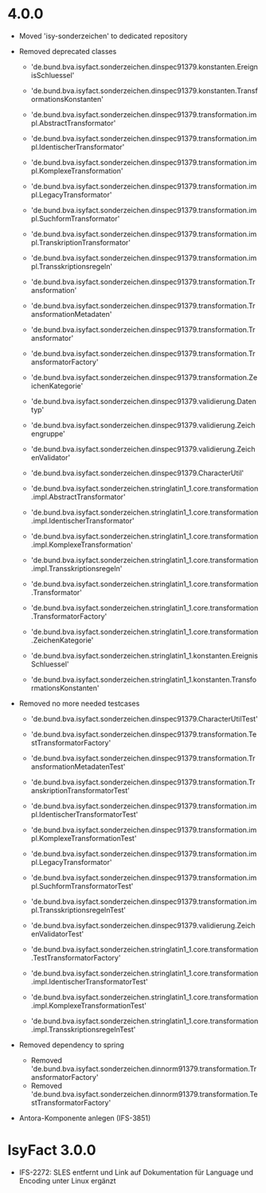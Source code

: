 # 4.0.0
- Moved 'isy-sonderzeichen' to dedicated repository
- Removed deprecated classes
    - 'de.bund.bva.isyfact.sonderzeichen.dinspec91379.konstanten.EreignisSchluessel'
    - 'de.bund.bva.isyfact.sonderzeichen.dinspec91379.konstanten.TransformationsKonstanten'
	
    - 'de.bund.bva.isyfact.sonderzeichen.dinspec91379.transformation.impl.AbstractTransformator'
    - 'de.bund.bva.isyfact.sonderzeichen.dinspec91379.transformation.impl.IdentischerTransformator'
    - 'de.bund.bva.isyfact.sonderzeichen.dinspec91379.transformation.impl.KomplexeTransformation'
    - 'de.bund.bva.isyfact.sonderzeichen.dinspec91379.transformation.impl.LegacyTransformator'
    - 'de.bund.bva.isyfact.sonderzeichen.dinspec91379.transformation.impl.SuchformTransformator'
    - 'de.bund.bva.isyfact.sonderzeichen.dinspec91379.transformation.impl.TranskriptionTransformator'
    - 'de.bund.bva.isyfact.sonderzeichen.dinspec91379.transformation.impl.Transskriptionsregeln'
	
    - 'de.bund.bva.isyfact.sonderzeichen.dinspec91379.transformation.Transformation'
    - 'de.bund.bva.isyfact.sonderzeichen.dinspec91379.transformation.TransformationMetadaten'
    - 'de.bund.bva.isyfact.sonderzeichen.dinspec91379.transformation.Transformator'
    - 'de.bund.bva.isyfact.sonderzeichen.dinspec91379.transformation.TransformatorFactory'
    - 'de.bund.bva.isyfact.sonderzeichen.dinspec91379.transformation.ZeichenKategorie'
	
    - 'de.bund.bva.isyfact.sonderzeichen.dinspec91379.validierung.Datentyp'
    - 'de.bund.bva.isyfact.sonderzeichen.dinspec91379.validierung.Zeichengruppe'
    - 'de.bund.bva.isyfact.sonderzeichen.dinspec91379.validierung.ZeichenValidator'
	
    - 'de.bund.bva.isyfact.sonderzeichen.dinspec91379.CharacterUtil'
	
    - 'de.bund.bva.isyfact.sonderzeichen.stringlatin1_1.core.transformation.impl.AbstractTransformator'
    - 'de.bund.bva.isyfact.sonderzeichen.stringlatin1_1.core.transformation.impl.IdentischerTransformator'
    - 'de.bund.bva.isyfact.sonderzeichen.stringlatin1_1.core.transformation.impl.KomplexeTransformation'
    - 'de.bund.bva.isyfact.sonderzeichen.stringlatin1_1.core.transformation.impl.Transskriptionsregeln'
	
    - 'de.bund.bva.isyfact.sonderzeichen.stringlatin1_1.core.transformation.Transformator'
    - 'de.bund.bva.isyfact.sonderzeichen.stringlatin1_1.core.transformation.TransformatorFactory'
    - 'de.bund.bva.isyfact.sonderzeichen.stringlatin1_1.core.transformation.ZeichenKategorie'
	
    - 'de.bund.bva.isyfact.sonderzeichen.stringlatin1_1.konstanten.EreignisSchluessel'
    - 'de.bund.bva.isyfact.sonderzeichen.stringlatin1_1.konstanten.TransformationsKonstanten'

- Removed no more needed testcases
    - 'de.bund.bva.isyfact.sonderzeichen.dinspec91379.CharacterUtilTest'
	
    - 'de.bund.bva.isyfact.sonderzeichen.dinspec91379.transformation.TestTransformatorFactory'
    - 'de.bund.bva.isyfact.sonderzeichen.dinspec91379.transformation.TransformationMetadatenTest'
    - 'de.bund.bva.isyfact.sonderzeichen.dinspec91379.transformation.TranskriptionTransformatorTest'

    - 'de.bund.bva.isyfact.sonderzeichen.dinspec91379.transformation.impl.IdentischerTransformatorTest'
    - 'de.bund.bva.isyfact.sonderzeichen.dinspec91379.transformation.impl.KomplexeTransformationTest'
    - 'de.bund.bva.isyfact.sonderzeichen.dinspec91379.transformation.impl.LegacyTransformator'
    - 'de.bund.bva.isyfact.sonderzeichen.dinspec91379.transformation.impl.SuchformTransformatorTest'
    - 'de.bund.bva.isyfact.sonderzeichen.dinspec91379.transformation.impl.TransskriptionsregelnTest'
	
    - 'de.bund.bva.isyfact.sonderzeichen.dinspec91379.validierung.ZeichenValidatorTest'
	
    - 'de.bund.bva.isyfact.sonderzeichen.stringlatin1_1.core.transformation.TestTransformatorFactory'
	
    - 'de.bund.bva.isyfact.sonderzeichen.stringlatin1_1.core.transformation.impl.IdentischerTransformatorTest'
    - 'de.bund.bva.isyfact.sonderzeichen.stringlatin1_1.core.transformation.impl.KomplexeTransformationTest'
    - 'de.bund.bva.isyfact.sonderzeichen.stringlatin1_1.core.transformation.impl.TransskriptionsregelnTest'

- Removed dependency to spring
    - Removed 'de.bund.bva.isyfact.sonderzeichen.dinnorm91379.transformation.TransformatorFactory'
    - Removed 'de.bund.bva.isyfact.sonderzeichen.dinnorm91379.transformation.TestTransformatorFactory'

- Antora-Komponente anlegen (IFS-3851)

# IsyFact 3.0.0

- IFS-2272: SLES entfernt und Link auf Dokumentation für Language und Encoding unter Linux ergänzt

	
	
